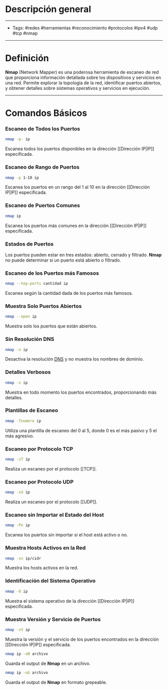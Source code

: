 # Descripción general

___

- Tags: #redes #herramientas #reconocimiento #protocolos #ipv4 #udp #tcp #nmap

___
# Definición 

**Nmap** (Network Mapper) es una poderosa herramienta de escaneo de red que proporciona información detallada sobre los dispositivos y servicios en una red. Permite explorar la topología de la red, identificar puertos abiertos, y obtener detalles sobre sistemas operativos y servicios en ejecución.

___
# Comandos Básicos

### Escaneo de Todos los Puertos

```bash 
nmap -p- ip
```

Escanea todos los puertos disponibles en la dirección [[Dirección IP|IP]] especificada.

### Escaneo de Rango de Puertos

```bash 
nmap -p 1-10 ip
```

Escanea los puertos en un rango del 1 al 10 en la dirección [[Dirección IP|IP]]  especificada.

### Escaneo de Puertos Comunes

```bash 
nmap ip
```

Escanea los puertos más comunes en la dirección [[Dirección IP|IP]]  especificada.

### Estados de Puertos

 Los puertos pueden estar en tres estados: abierto, cerrado y filtrado. **Nmap** no puede determinar si un puerto está abierto o filtrado.

### Escaneo de los Puertos más Famosos

```bash 
nmap --top-ports cantidad ip
```
 
 Escanea según la cantidad dada de los puertos más famosos.

### Muestra Solo Puertos Abiertos

```bash 
nmap --open ip
```

Muestra solo los puertos que están abiertos.

### Sin Resolución DNS

```bash 
nmap -n ip
```

Desactiva la resolución [DNS](https://es.wikipedia.org/wiki/Sistema_de_nombres_de_dominio) y no muestra los nombres de dominio.

### Detalles Verbosos

```bash
nmap -v ip
```

Muestra en todo momento los puertos encontrados, proporcionando más detalles.

### Plantillas de Escaneo

```bash 
nmap -Tnumero ip
```

Utiliza una plantilla de escaneo del 0 al 5, donde 0 es el más pasivo y 5 el más agresivo.

### Escaneo por Protocolo TCP

```bash 
nmap -sT ip
```

Realiza un escaneo por el protocolo [[TCP]].

### Escaneo por Protocolo UDP

 ```bash
 nmap -sU ip
 ```
 
 Realiza un escaneo por el protocolo [[UDP]].

### Escaneo sin Importar el Estado del Host

```bash
nmap -Pn ip
```

Escanea los puertos sin importar si el host está activo o no.

### Muestra Hosts Activos en la Red

```bash 
nmap -sn ip/cidr
```

Muestra los hosts activos en la red.

### Identificación del Sistema Operativo

```bash 
nmap -O ip
```

Muestra el sistema operativo de la dirección [[Dirección IP|IP]] especificada.

### Muestra Versión y Servicio de Puertos

 ```bash 
 nmap -sV ip
 ```
 
 Muestra la versión y el servicio de los puertos encontrados en la dirección [[Dirección IP|IP]] especificada.

```bash 
nmap ip -oN archivo
```

Guarda el output de **Nmap** en un archivo.

```bash 
nmap ip -oG archivo
```

Guarda el output de **Nmap** en formato grepeable.


